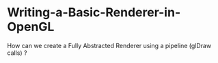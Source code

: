 # Writing-a-Basic-Renderer-in-OpenGL
How can we create a Fully Abstracted Renderer using a pipeline (glDraw calls) ?
